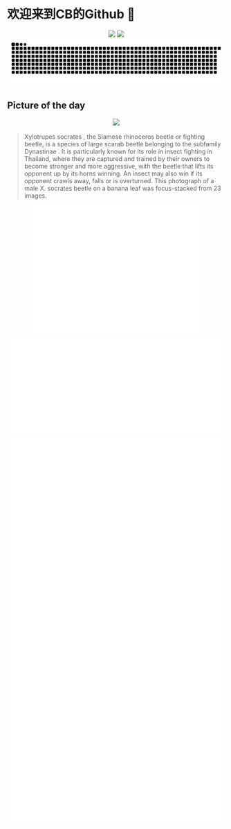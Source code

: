 
# 欢迎来到CB的Github 👋

<div align="center">
  <img height="137px" src="https://github-readme-stats.vercel.app/api?username=SuperCB&show_icons=true&theme=radical" />
  <img height="137px" src="https://github-readme-stats.vercel.app/api/top-langs/?username=SuperCB&hide_title=true&hide_border=true&layout=compact&langs_count=6&text_color=000&icon_color=fff" />
</div>


<div align="center">
    <img src="./contribution-snake/github-contribution-grid-snake.svg" />
</div>



## Picture of the day
<div align="center">
  <img width=400px src="https://upload.wikimedia.org/wikipedia/commons/thumb/3/38/Xylotrupes_socrates_%28Siamese_rhinoceros_beetle%29.jpg/675px-Xylotrupes_socrates_%28Siamese_rhinoceros_beetle%29.jpg" />
</div>

>Xylotrupes socrates , the Siamese rhinoceros beetle or fighting beetle, is a species of large  scarab beetle  belonging to the subfamily  Dynastinae . It is particularly known for its role in  insect fighting  in Thailand, where they are captured and trained by their owners to become stronger and more aggressive, with the beetle that lifts its opponent up by its horns winning. An insect may also win if its opponent crawls away, falls or is overturned. This photograph of a male  X. socrates  beetle on a banana leaf was  focus-stacked  from 23 images.



<div align="center">
  <img height="300px" src="base_metrics.svg" />
  <img  src="metrics.plugin.calendar.full.svg" />
</div>


<div align="center">
  <img  src="plugin_metrics.svg" /> 
</div>
